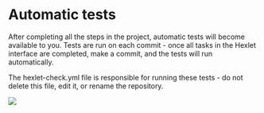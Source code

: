 # Automatic tests

After completing all the steps in the project, automatic tests will become available to you. Tests are run on each commit - once all tasks in the Hexlet interface are completed, make a commit, and the tests will run automatically.

The hexlet-check.yml file is responsible for running these tests - do not delete this file, edit it, or rename the repository.

<a href="https://codeclimate.com/github/Iamlilfroggy/python-project-50/maintainability"><img src="https://api.codeclimate.com/v1/badges/afc1110a861309a62859/maintainability" /></a>